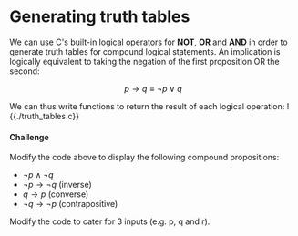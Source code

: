 # Generating truth tables
We can use C's built-in logical operators for **NOT**, **OR** and **AND** in order to generate truth tables for
compound logical statements. An implication is logically equivalent to taking the negation
of the first proposition OR the second:

$$p\rightarrow q\equiv \neg p\lor q$$

We can thus write functions to return the result of each logical operation:
!{{./truth_tables.c}}

#### Challenge
Modify the code above to display the following compound propositions:
- $\neg p \land \neg q$
- $\neg p \rightarrow \neg q$ (inverse)
- $q \rightarrow p$ (converse)
- $\neg q \rightarrow \neg p$ (contrapositive)

Modify the code to cater for 3 inputs (e.g. p, q and r).
